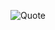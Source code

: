![Quote](https://github.com/abd-elqader/Random_Quote_Generator/assets/47514881/e586c13e-fd2f-4611-b29f-641e2ebceb11)
